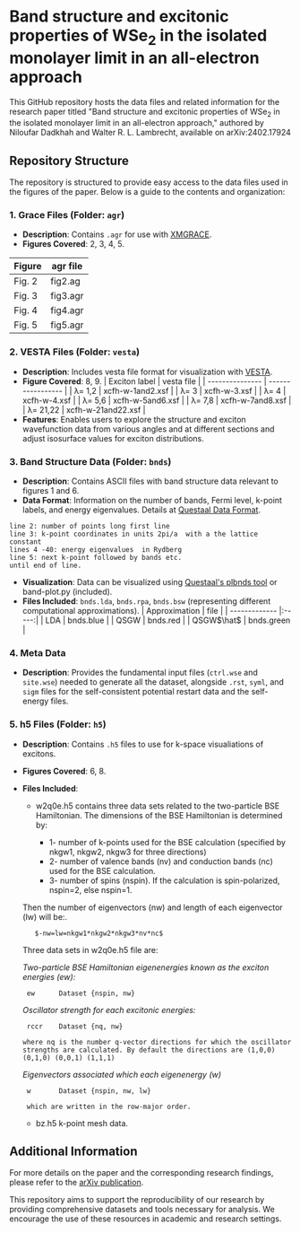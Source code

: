 # Band structure and excitonic properties of WSe<sub>2</sub> in the isolated monolayer limit in an all-electron approach

This GitHub repository hosts the data files and related information for the research paper titled "Band structure and excitonic properties of WSe<sub>2</sub> in the isolated  monolayer limit in an all-electron approach," authored by Niloufar Dadkhah and Walter R. L. Lambrecht, available on arXiv:2402.17924

## Repository Structure

The repository is structured to provide easy access to the data files used in the figures of the paper. Below is a guide to the contents and organization:

### 1. Grace Files (Folder: `agr`)
- **Description**: Contains `.agr` for use with [XMGRACE](https://plasma-gate.weizmann.ac.il/Grace/).
- **Figures Covered**: 2, 3, 4, 5.
  
| Figure     | agr file |
| ------------- |-----|
| Fig. 2      | fig2.ag |
| Fig. 3      | fig3.agr     |
| Fig. 4      | fig4.agr     |
| Fig. 5      | fig5.agr    |

### 2. VESTA Files (Folder: `vesta`)
- **Description**: Includes vesta file format for visualization with [VESTA](https://jp-minerals.org/vesta/en/).
- **Figure Covered**: 8, 9. 
| Exciton label   | vesta file         |
| --------------- | -----------------  |
| &lambda;= 1,2   | xcfh-w-1and2.xsf   |
| &lambda;= 3     | xcfh-w-3.xsf       |
| &lambda;= 4     | xcfh-w-4.xsf       |
| &lambda;= 5,6   | xcfh-w-5and6.xsf   |
| &lambda;= 7,8   | xcfh-w-7and8.xsf   |
| &lambda;= 21,22 | xcfh-w-21and22.xsf |
- **Features**: Enables users to explore the structure and exciton wavefunction data from various angles and at different sections and adjust isosurface values for exciton distributions.

### 3. Band Structure Data (Folder: `bnds`)
- **Description**: Contains ASCII files with band structure data relevant to figures 1 and 6.
- **Data Format**: Information on the number of bands, Fermi level, k-point labels, and energy eigenvalues. Details at [Questaal Data Format](https://www.questaal.org/docs/input/data_format/#bnds-file).

```line 1: number of bands, Fermi level, k-point labels
line 2: number of points long first line
line 3: k-point coordinates in units 2pi/a  with a the lattice constant
lines 4 -40: energy eigenvalues  in Rydberg
line 5: next k-point followed by bands etc.
until end of line.
```
- **Visualization**: Data can be visualized using [Questaal's plbnds tool](https://www.questaal.org/docs/misc/plbnds/) or band-plot.py (included).
- **Files Included**: `bnds.lda`, `bnds.rpa`, `bnds.bsw` (representing different computational approximations).
 | Approximation  | file |
| ------------- |:-----:|
| LDA   | bnds.blue |
| QSGW     | bnds.red |
| QSGW$\hat$     | bnds.green |



### 4. Meta Data 
- **Description**: Provides the fundamental input files (`ctrl.wse` and `site.wse`) needed to generate all the dataset, alongside `.rst`, `syml`, and `sigm` files for the self-consistent potential restart data and the self-energy files.

<!Organization: Data is arranged in subfolders for the bulk and various `c` values, facilitating quick regeneration of the results.>


### 5. h5 Files (Folder: `h5`)
- **Description**: Contains `.h5` files to use for k-space visualiations of excitons.
- **Figures Covered**: 6, 8.
- **Files Included**:
     
     - w2q0e.h5 contains three data sets related to the two-particle BSE Hamiltonian.
      The dimensions of the BSE Hamiltonian is determined by:
        
        - 1- number of k-points used for the BSE calculation (specified by nkgw1, nkgw2, nkgw3 for three directions)
        - 2- number of valence bands (nv) and conduction bands (nc) used for the BSE calculation.
        - 3- number of spins (nspin). If the calculation is spin-polarized, nspin=2, else nspin=1.
    
     Then the number of eigenvectors (nw) and length of each eigenvector (lw) will be:.
  
         $-nw=lw=nkgw1*nkgw2*nkgw3*nv*nc$

     Three data sets in w2q0e.h5 file are:
        
     _Two-particle BSE Hamiltonian eigenenergies known as the exciton energies (ew):_
       
       ew      Dataset {nspin, nw}
      
    
     _Oscillator strength for each excitonic energies:_
    
       rccr    Dataset {nq, nw}
       
      where nq is the number q-vector directions for which the oscillator strengths are calculated. By default the directions are (1,0,0) (0,1,0) (0,0,1) (1,1,1)
     
    _Eigenvectors associated which each eigenenergy (w)_
    
       w       Dataset {nspin, nw, lw}
       
       which are written in the row-major order.

  - bz.h5 k-point mesh data.


## Additional Information

For more details on the paper and the corresponding research findings, please refer to the [arXiv publication](#).

This repository aims to support the reproducibility of our research by providing comprehensive datasets and tools necessary for analysis. We encourage the use of these resources in academic and research settings.
